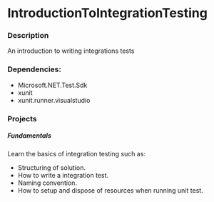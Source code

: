 # IntroductionToIntegrationTesting

### Description
An introduction to writing integrations tests

### Dependencies:
* Microsoft.NET.Test.Sdk
* xunit
* xunit.runner.visualstudio

### Projects

##### Fundamentals
Learn the basics of integration testing such as:
* Structuring of solution.
* How to write a integration test.
* Naming convention.
* How to setup and dispose of resources when running unit test.
